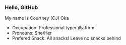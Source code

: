 ### Hello, GitHub

My name is Courtney (CJ) Oka
- Occupation: Professional typer @affirm
- Pronouns: She/Her
- Prefered Snack: All snacks! Leave no snacks behind 

<!--
**oakeyc/oakeyc** is a ✨ _special_ ✨ repository because its `README.md` (this file) appears on your GitHub profile.

Here are some ideas to get you started:

- 🔭 I’m currently working on ...
- 🌱 I’m currently learning ...
- 👯 I’m looking to collaborate on ...
- 🤔 I’m looking for help with ...
- 💬 Ask me about ...
- 📫 How to reach me: ...
- 😄 Pronouns: ...
- ⚡ Fun fact: ...
-->
